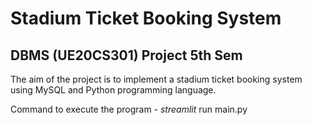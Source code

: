 # Stadium Ticket Booking System
## DBMS (UE20CS301) Project 5th Sem

The aim of the project is to implement a stadium ticket booking system using MySQL and Python programming language.

Command to execute the program - _streamlit_ run main.py
